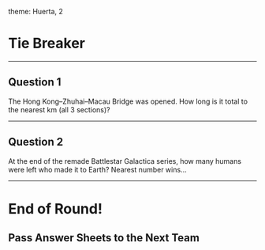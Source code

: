 theme: Huerta, 2

# Tie Breaker

---

## Question 1
The Hong Kong–Zhuhai–Macau Bridge was opened. How long is it total to the nearest km (all 3 sections)?

---


## Question 2
At the end of the remade Battlestar Galactica series, how many humans were left who made it to Earth? Nearest number wins...

---


# End of Round!

## Pass Answer Sheets to the Next Team
